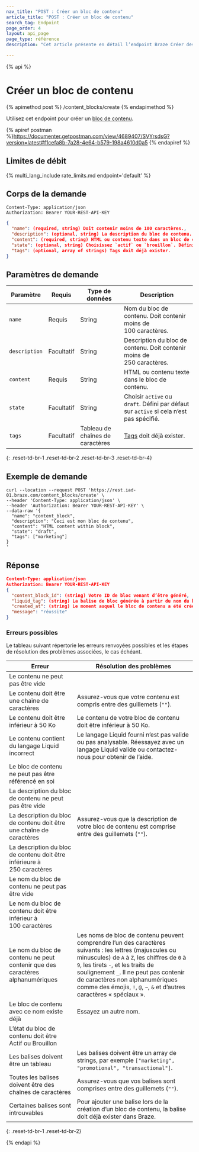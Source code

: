 ```yaml
---
nav_title: "POST : Créer un bloc de contenu"
article_title: "POST : Créer un bloc de contenu"
search_tag: Endpoint
page_order: 4
layout: api_page
page_type: référence
description: "Cet article présente en détail l’endpoint Braze Créer des blocs de contenu d’e-mail."

---
```

{% api %}
# Créer un bloc de contenu
{% apimethod post %}
/content_blocks/create
{% endapimethod %}

Utilisez cet endpoint pour créer un [bloc de contenu]({{site.baseurl}}/user_guide/engagement_tools/templates_and_media/content_blocks/).

{% apiref postman %}https://documenter.getpostman.com/view/4689407/SVYrsdsG?version=latest#f1cefa8b-7a28-4e64-b579-198a4610d0a5 {% endapiref %}

## Limites de débit

{% multi_lang_include rate_limits.md endpoint='default' %}

## Corps de la demande

```
Content-Type: application/json
Authorization: Bearer YOUR-REST-API-KEY
```

```json
{
  "name": (required, string) Doit contenir moins de 100 caractères.,
  "description": (optional, string) La description du bloc de contenu. Doit contenir moins de 250 caractères.,
  "content": (required, string) HTML ou contenu texte dans un bloc de contenu,
  "state": (optional, string) Choisissez `actif` ou `brouillon`. Défini par défaut sur `actif` si cela n’est pas spécifié.,
  "tags": (optional, array of strings) Tags doit déjà exister.
}
```

## Paramètres de demande

| Paramètre | Requis | Type de données | Description |
|---|---|---|---|
| `name` | Requis | String | Nom du bloc de contenu. Doit contenir moins de 100 caractères. |
| `description` | Facultatif | String | Description du bloc de contenu. Doit contenir moins de 250 caractères. |
| `content` | Requis | String | HTML ou contenu texte dans le bloc de contenu. |
| `state` | Facultatif | String | Choisir `active` ou `draft`. Défini par défaut sur `active` si cela n’est pas spécifié. |
| `tags` | Facultatif | Tableau de chaînes de caractères | [Tags]({{site.baseurl}}/user_guide/administrative/app_settings/manage_app_group/tags/) doit déjà exister. |
{: .reset-td-br-1 .reset-td-br-2 .reset-td-br-3  .reset-td-br-4}

## Exemple de demande
```
curl --location --request POST 'https://rest.iad-01.braze.com/content_blocks/create' \
--header 'Content-Type: application/json' \
--header 'Authorization: Bearer YOUR-REST-API-KEY' \
--data-raw '{
  "name": "content_block",
  "description": "Ceci est mon bloc de contenu",
  "content": "HTML content within block",
  "state": "draft",
  "tags": ["marketing"]
}
'
```

## Réponse

```json
Content-Type: application/json
Authorization: Bearer YOUR-REST-API-KEY
{
  "content_block_id": (string) Votre ID de bloc venant d’être généré,
  "liquid_tag": (string) La balise de bloc générée à partir du nom du bloc de contenu,
  "created_at": (string) Le moment auquel le bloc de contenu a été créé en ISO 8601,
  "message": "réussite"
}
```

### Erreurs possibles

Le tableau suivant répertorie les erreurs renvoyées possibles et les étapes de résolution des problèmes associées, le cas échéant.

| Erreur | Résolution des problèmes |
| --- | --- |
| Le contenu ne peut pas être vide |
| Le contenu doit être une chaîne de caractères | Assurez-vous que votre contenu est compris entre des guillemets (`""`). |
| Le contenu doit être inférieur à 50 Ko | Le contenu de votre bloc de contenu doit être inférieur à 50 Ko. |
| Le contenu contient du langage Liquid incorrect | Le langage Liquid fourni n’est pas valide ou pas analysable. Réessayez avec un langage Liquid valide ou contactez-nous pour obtenir de l’aide. |
| Le bloc de contenu ne peut pas être référencé en soi |
| La description du bloc de contenu ne peut pas être vide |
| La description du bloc de contenu doit être une chaîne de caractères | Assurez-vous que la description de votre bloc de contenu est comprise entre des guillemets (`""`). |
| La description du bloc de contenu doit être inférieure à 250 caractères |
| Le nom du bloc de contenu ne peut pas être vide |
| Le nom du bloc de contenu doit être inférieur à 100 caractères |
| Le nom du bloc de contenu ne peut contenir que des caractères alphanumériques | Les noms de bloc de contenu peuvent comprendre l’un des caractères suivants : les lettres (majuscules ou minuscules) de `A` à `Z`, les chiffres de `0` à `9`, les tirets `-`, et les traits de soulignement `_`. Il ne peut pas contenir de caractères non alphanumériques comme des émojis, `!`, `@`, `~`, `&` et d’autres caractères « spéciaux ». |
| Le bloc de contenu avec ce nom existe déjà | Essayez un autre nom. |
| L’état du bloc de contenu doit être Actif ou Brouillon |
| Les balises doivent être un tableau | Les balises doivent être un array de strings, par exemple `["marketing", "promotional", "transactional"]`. |
| Toutes les balises doivent être des chaînes de caractères | Assurez-vous que vos balises sont comprises entre des guillemets (`""`). |
| Certaines balises sont introuvables | Pour ajouter une balise lors de la création d’un bloc de contenu, la balise doit déjà exister dans Braze. |
{: .reset-td-br-1 .reset-td-br-2}


{% endapi %}
